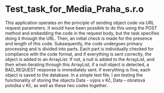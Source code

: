 # Test_task_for_Media_Praha_s.r.o

This application operates on the principle of sending object code via URL request parameters. It would have been possible to do this using the POST method and embedding the code in the request body, but the task specifies doing it through the URL. Then, an initial check is made for the presence and length of this code. Subsequently, the code undergoes primary processing and is divided into parts. Each part is individually checked for compliance with the code format, and if everything is sent correctly, the object is added to an ArrayList. If not, a null is added to the ArrayList, and then when iterating through this ArrayList, if a null object is detected, a BAD_REQUEST response is immediately sent. If everything is fine, each object is saved to the database. In a simple test file, I am testing the functionality of storing the objects Data - výpis v Kč, Data – obratová položka v Kč, as well as these two codes together.
